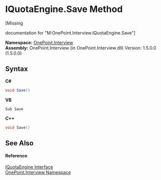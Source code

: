 # IQuotaEngine.Save Method 
 

\[Missing <summary> documentation for "M:OnePoint.Interview.IQuotaEngine.Save"\]

**Namespace:**&nbsp;<a href="N_OnePoint_Interview">OnePoint.Interview</a><br />**Assembly:**&nbsp;OnePoint.Interview (in OnePoint.Interview.dll) Version: 1.5.0.0 (1.5.0.0)

## Syntax

**C#**<br />
``` C#
void Save()
```

**VB**<br />
``` VB
Sub Save
```

**C++**<br />
``` C++
void Save()
```


## See Also


#### Reference
<a href="T_OnePoint_Interview_IQuotaEngine">IQuotaEngine Interface</a><br /><a href="N_OnePoint_Interview">OnePoint.Interview Namespace</a><br />